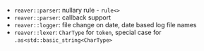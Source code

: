  * `reaver::parser`: nullary rule - `rule<>`
 * `reaver::parser`: callback support
 * `reaver::logger`: file change on date, date based log file names
 * `reaver::lexer`: `CharType` for `token`, special case for `.as<std::basic_string<CharType>`